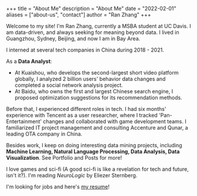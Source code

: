 +++
title = "About Me"
description = "About Me"
date = "2022-02-01"
aliases = ["about-us",  "contact"]
author = "Ran Zhang"
+++

Welcome to my site! I'm Ran Zhang, currently a MSBA student at UC Davis. I am data-driven, and always seeking for meaning beyond data. I lived in Guangzhou, Sydney, Beijing, and now I am in Bay Area.  

I interned at several tech companies in China during 2018 - 2021. 
    
As a **Data Analyst**: 
- At Kuaishou, who develops the second-largest short video platform globally, I analyzed 2 billion users' behavior data changes and completed a social network analysis project. 
- At Baidu, who owns the first and largest Chinese search engine, I proposed optimization suggestions for its recommendation methods.  

Before that, I experienced different roles in tech. I had six months' experience with Tencent as a user researcher, where I tracked 'Pan-Entertainment' changes and collaborated with game development teams. I familiarized IT project management and consulting Accenture and Qunar, a leading OTA company in China.  

Besides work, I keep on doing interesting data mining projects, including **Machine Learning, Natural Language Processing, Data Analysis, Data Visualization**. See Portfolio and Posts for more!  

I love games and sci-fi (A good sci-fi is like a revelation for tech and future, isn't it?). I'm reading *NeuroLogic* by Eliezer Sternberg. 

I'm looking for jobs and here's [my resume](https://drive.google.com/file/d/1E36B0MVtbk9dC99hzBIhJZHw6rpPCQnE/view?usp=sharing)!